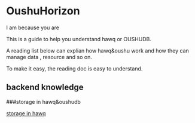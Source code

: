 # OushuHorizon
I am because you are


This is a guide to help you understand hawq or OUSHUDB.


A  reading list below can  explian how hawq&oushu work and how they can manage data , resource and so on.

To make it easy, the reading doc is easy to understand.

## backend knowledge

###storage in hawq&oushudb

[storage in hawq](https://www.136.la/jingpin/show-56314.html)

